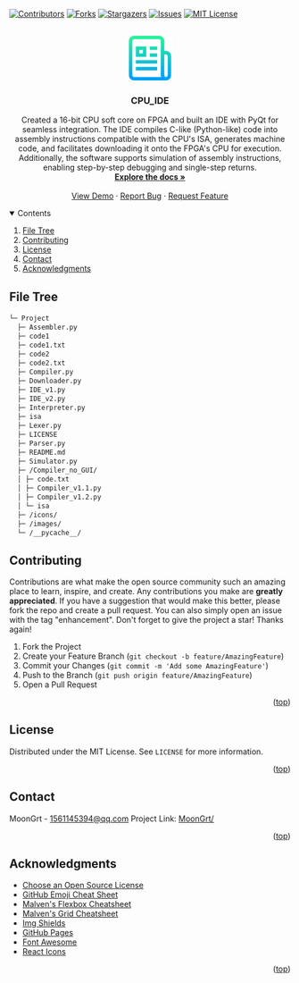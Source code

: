 <div id="top"></div>

[![Contributors][contributors-shield]][contributors-url]
[![Forks][forks-shield]][forks-url]
[![Stargazers][stars-shield]][stars-url]
[![Issues][issues-shield]][issues-url]
[![MIT License][license-shield]][license-url]


<!-- PROJECT LOGO -->
<br />
<div align="center">
	<a href="https://github.com/MoonGrt/CPU_IDE">
	<img src="images/logo.png" alt="Logo" width="80" height="80">
	</a>
<h3 align="center">CPU_IDE</h3>
	<p align="center">
	Created a 16-bit CPU soft core on FPGA and built an IDE with PyQt for seamless integration. The IDE compiles C-like (Python-like) code into assembly instructions compatible with the CPU's ISA, generates machine code, and facilitates downloading it onto the FPGA's CPU for execution. Additionally, the software supports simulation of assembly instructions, enabling step-by-step debugging and single-step returns.
	<br />
	<a href="https://github.com/MoonGrt/CPU_IDE"><strong>Explore the docs »</strong></a>
	<br />
	<br />
	<a href="https://github.com/MoonGrt/CPU_IDE">View Demo</a>
	·
	<a href="https://github.com/MoonGrt/CPU_IDE/issues">Report Bug</a>
	·
	<a href="https://github.com/MoonGrt/CPU_IDE/issues">Request Feature</a>
	</p>
</div>


<!-- CONTENTS -->
<details open>
  <summary>Contents</summary>
  <ol>
    <li><a href="#file-tree">File Tree</a></li>
    <li><a href="#contributing">Contributing</a></li>
    <li><a href="#license">License</a></li>
    <li><a href="#contact">Contact</a></li>
    <li><a href="#acknowledgments">Acknowledgments</a></li>
  </ol>
</details>


<!-- FILE TREE -->
## File Tree

```
└─ Project
  ├─ Assembler.py
  ├─ code1
  ├─ code1.txt
  ├─ code2
  ├─ code2.txt
  ├─ Compiler.py
  ├─ Downloader.py
  ├─ IDE_v1.py
  ├─ IDE_v2.py
  ├─ Interpreter.py
  ├─ isa
  ├─ Lexer.py
  ├─ LICENSE
  ├─ Parser.py
  ├─ README.md
  ├─ Simulator.py
  ├─ /Compiler_no_GUI/
  │ ├─ code.txt
  │ ├─ Compiler_v1.1.py
  │ ├─ Compiler_v1.2.py
  │ └─ isa
  ├─ /icons/
  ├─ /images/
  └─ /__pycache__/

```


<!-- CONTRIBUTING -->
## Contributing
Contributions are what make the open source community such an amazing place to learn, inspire, and create. Any contributions you make are **greatly appreciated**.
If you have a suggestion that would make this better, please fork the repo and create a pull request. You can also simply open an issue with the tag "enhancement".
Don't forget to give the project a star! Thanks again!
1. Fork the Project
2. Create your Feature Branch (`git checkout -b feature/AmazingFeature`)
3. Commit your Changes (`git commit -m 'Add some AmazingFeature'`)
4. Push to the Branch (`git push origin feature/AmazingFeature`)
5. Open a Pull Request
<p align="right">(<a href="#top">top</a>)</p>


<!-- LICENSE -->
## License
Distributed under the MIT License. See `LICENSE` for more information.
<p align="right">(<a href="#top">top</a>)</p>


<!-- CONTACT -->
## Contact
MoonGrt - 1561145394@qq.com
Project Link: [MoonGrt/](https://github.com/MoonGrt/)
<p align="right">(<a href="#top">top</a>)</p>


<!-- ACKNOWLEDGMENTS -->
## Acknowledgments
* [Choose an Open Source License](https://choosealicense.com)
* [GitHub Emoji Cheat Sheet](https://www.webpagefx.com/tools/emoji-cheat-sheet)
* [Malven's Flexbox Cheatsheet](https://flexbox.malven.co/)
* [Malven's Grid Cheatsheet](https://grid.malven.co/)
* [Img Shields](https://shields.io)
* [GitHub Pages](https://pages.github.com)
* [Font Awesome](https://fontawesome.com)
* [React Icons](https://react-icons.github.io/react-icons/search)   
<p align="right">(<a href="#top">top</a>)</p>


<!-- MARKDOWN LINKS & IMAGES -->
<!-- https://www.markdownguide.org/basic-syntax/#reference-style-links -->
[contributors-shield]: https://img.shields.io/github/contributors/MoonGrt/CPU_IDE.svg?style=for-the-badge
[contributors-url]: https://github.com/MoonGrt/CPU_IDE/graphs/contributors
[forks-shield]: https://img.shields.io/github/forks/MoonGrt/CPU_IDE.svg?style=for-the-badge
[forks-url]: https://github.com/MoonGrt/CPU_IDE/network/members
[stars-shield]: https://img.shields.io/github/stars/MoonGrt/CPU_IDE.svg?style=for-the-badge
[stars-url]: https://github.com/MoonGrt/CPU_IDE/stargazers
[issues-shield]: https://img.shields.io/github/issues/MoonGrt/CPU_IDE.svg?style=for-the-badge
[issues-url]: https://github.com/MoonGrt/CPU_IDE/issues
[license-shield]: https://img.shields.io/github/license/MoonGrt/CPU_IDE.svg?style=for-the-badge
[license-url]: https://github.com/MoonGrt/CPU_IDE/blob/master/LICENSE

